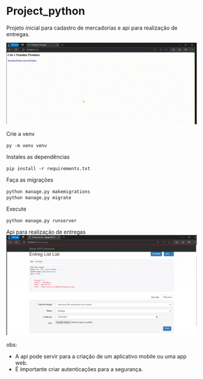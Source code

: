 # Project_python
  Projeto inicial para cadastro de mercadorias e api para realização de entregas.
  
![aplicacao](https://github.com/liviasantos08/project_python/blob/main/files/project-python.gif)

Crie a venv
```
py -m venv venv
```
Instales as dependências 
```
pip install -r requirements.txt
```
Faça as migrações
```
python manage.py makemigrations 
python manage.py migrate
```
Execute
```
python manage.py runserver
```

Api para realização de entregas
![apis](https://github.com/liviasantos08/project_python/blob/main/files/Captura%20de%20tela.png)

obs:
- A api pode servir para a criação de um aplicativo mobile ou uma app web.
- É importante criar autenticações para a segurança. 


